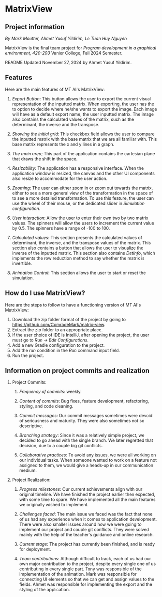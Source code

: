 # MatrixView

## Project information
*By Mark Moutter, Ahmet Yusuf Yildirim, Le Tuan Huy Nguyen*

MatrixView is the final team project for *Program development in a graphical environment, 420-203*
Vanier College, Fall 2024 Semester.

README Updated November 27, 2024 by Ahmet Yusuf Yildirim.

## Features

Here are the main features of MT AI's MatrixView:

1. *Export Button*:
   This button allows the user to export the current visual representation of the inputted matrix.
   When exporting, the user has the to option to decide where he/she wants to export the image.
   Each image will have as a default export name, the user inputted matrix.
   The image also contains the calculated values of the matrix, such as the determinant, the inverse and the transpose.

2. *Showing the initial grid*: 
    This checkbox field allows the user to compare the inputted matrix with the base matrix that we are all familiar with.
    This base matrix represents the x and y lines in a graph.

3. *The main area*;
    This part of the application contains the cartesian plane that draws the shift in the space.

4. *Resizability*: 
    The application has a responsive interface.
    When the application window is resized, the canvas and the other UI components also resize to accommodate for the user action.

5. *Zooming*:
    The user can either zoom in or zoom out towards the matrix, either to see a more general view of the transformation in the space of to see a more detailed
     transformation.
    To use this feature, the user can use the wheel of their mouse, or the dedicated slider in *Simulation configuration*. 

6. *User interaction*:
    Allow the user to enter their own two by two matrix values. 
    The spinners will allow the users to increment the current value by 0.5.
    The spinners have a range of -100 to 100.

7. *Calculated values*:
    This section presents the calculated values of determinant, the inverse, and the transpose values of the matrix.
    This section also contains a button that allows the user to visualize the inverse of the inputted matrix.
    This section also contains *DetInfo*, which implements the row reduction method to say whether the matrix is invertible.

8. *Animation Control*:
    This section allows the user to start or reset the simulation. 

## How do I use MatrixView?

Here are the steps to follow to have a functioning version of MT AI's MatrixView:

1. Download the zip folder format of the project by going to https://github.com/ComradeMark/matrix-view.
2. Extract the zip folder to an appropriate place.
3. If the user choice of IDE is IntelliJ, after opening the project, the user must go to *Run* -> *Edit Configurations*.
4. Add a new Gradle configuration to the project.
5. Add the *run* condition in the *Run* command input field.
6. Run the project.

## Information on project commits and realization

1. Project Commits:
   1. *Frequency of commits*: weekly.
   
   2. *Content of commits*: Bug fixes, feature development, refactoring, styling, and code cleaning.
   
   3. *Commit messages*: 
    Our commit messages sometimes were devoid of seriousness and maturity. They were also sometimes not so descriptive.
   
   4. *Branching strategy*: 
    Since it was a relatively simple project, we decided to go ahead with the single branch. We later regretted
    that decision, due to a couple big git conflicts.

   5. *Collaborative practices*: 
    To avoid any issues, we were all working on our individual tasks. When someone wanted to work on a feature
    not assigned to them, we would give a heads-up in our communication medium.

2. Project Realization:
   1. *Progress milestones*:
    Our current achievements align with our original timeline. We have finished the project earlier then expected, with some time to spare.
    We have implemented all the main features we originally wished to implement.
   
   2. *Challenges faced*:
    The main issue we faced was the fact that none of us had any experience when it comes to application development. There were also smaller issues
    around how we were going to implement our project and couple git conflicts. They were solved mainly with the help of the teacher's guidance and online research.
   
   3. *Current stage*:
    The project has currently been finished, and is ready for deployment.
   
   4. *Team contributions*: 
    Although difficult to track, each of us had our own major contribution to the project, despite every single one of us contributing 
    in every single part. Tony was responsible of the implementation of the animation. Mark was responsible for connecting UI elements so that we
    can get and assign values to the fields. Ahmet was responsible for implementing the export and the styling of the application. 

